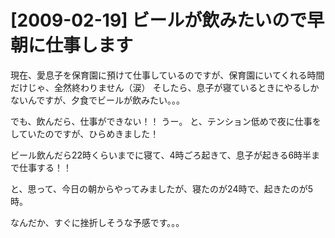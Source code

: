 # [2009-02-19] ビールが飲みたいので早朝に仕事します


現在、愛息子を保育園に預けて仕事しているのですが、保育園にいてくれる時間だけじゃ、全然終わりません（涙）
そしたら、息子が寝ているときにやるしかないんですが、夕食でビールが飲みたい。。。

でも、飲んだら、仕事ができない！！
うー。
と、テンション低めで夜に仕事をしていたのですが、ひらめきました！

ビール飲んだら22時くらいまでに寝て、4時ごろ起きて、息子が起きる6時半まで仕事する！！

と、思って、今日の朝からやってみましたが、寝たのが24時で、起きたのが5時。

なんだか、すぐに挫折しそうな予感です。。。

